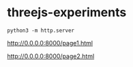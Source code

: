 # threejs-experiments

```
python3 -m http.server
```

http://0.0.0.0:8000/page1.html

http://0.0.0.0:8000/page2.html

